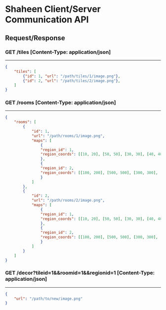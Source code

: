 # Shaheen Client/Server Communication API

## Request/Response
### GET /tiles [Content-Type: application/json]
-----------------------------------------------------
```json
{
    "tiles": [
        {"id": 1, "url": "/path/tiles/1/image.png"},
        {"id": 2, "url": "/path/tiles/2/image.png"},
    ]
}
```

### GET /rooms [Content-Type: application/json]
----------------------------------------------------
```json
{
    "rooms": [
        {
            "id": 1,
            "url": "/path/rooms/1/image.png", 
            "maps": [
                {
                "region_id": 1,
                "region_coords": [[10, 20], [50, 50], [30, 30], [40, 40]]
                },
                {
                "region_id": 2,
                "region_coords": [[100, 200], [500, 500], [300, 300], [400, 400]]
                }
            ]
        },
        {
            "id": 2,
            "url": "/path/rooms/2/image.png", 
            "maps": [
                {
                "region_id": 1,
                "region_coords": [[10, 20], [50, 50], [30, 30], [40, 40]]
                },
                {
                "region_id": 2,
                "region_coords": [[100, 200], [500, 500], [300, 300], [400, 400]]
                }
            ]
        }
    ]
}
```

### GET /decor?tileid=1&&roomid=1&&regionid=1 [Content-Type: application/json]
-----------------------------------------------------
```json
{
    "url": "/path/to/new/image.png"
}

```
